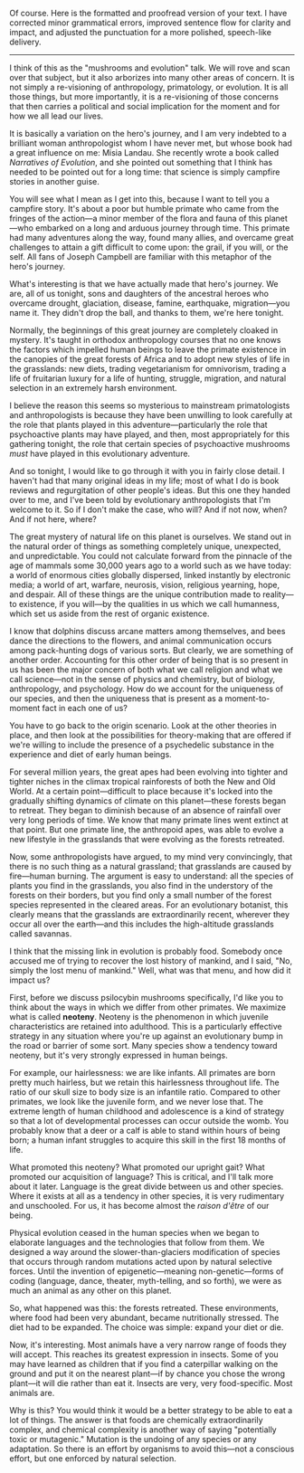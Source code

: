 Of course. Here is the formatted and proofread version of your text. I have corrected minor grammatical errors, improved sentence flow for clarity and impact, and adjusted the punctuation for a more polished, speech-like delivery.

***

I think of this as the "mushrooms and evolution" talk. We will rove and scan over that subject, but it also arborizes into many other areas of concern. It is not simply a re-visioning of anthropology, primatology, or evolution. It is all those things, but more importantly, it is a re-visioning of those concerns that then carries a political and social implication for the moment and for how we all lead our lives.

It is basically a variation on the hero's journey, and I am very indebted to a brilliant woman anthropologist whom I have never met, but whose book had a great influence on me: Misia Landau. She recently wrote a book called *Narratives of Evolution*, and she pointed out something that I think has needed to be pointed out for a long time: that science is simply campfire stories in another guise.

You will see what I mean as I get into this, because I want to tell you a campfire story. It's about a poor but humble primate who came from the fringes of the action—a minor member of the flora and fauna of this planet—who embarked on a long and arduous journey through time. This primate had many adventures along the way, found many allies, and overcame great challenges to attain a gift difficult to come upon: the grail, if you will, or the self. All fans of Joseph Campbell are familiar with this metaphor of the hero's journey.

What's interesting is that we have actually made that hero's journey. We are, all of us tonight, sons and daughters of the ancestral heroes who overcame drought, glaciation, disease, famine, earthquake, migration—you name it. They didn't drop the ball, and thanks to them, we're here tonight.

Normally, the beginnings of this great journey are completely cloaked in mystery. It's taught in orthodox anthropology courses that no one knows the factors which impelled human beings to leave the primate existence in the canopies of the great forests of Africa and to adopt new styles of life in the grasslands: new diets, trading vegetarianism for omnivorism, trading a life of fruitarian luxury for a life of hunting, struggle, migration, and natural selection in an extremely harsh environment.

I believe the reason this seems so mysterious to mainstream primatologists and anthropologists is because they have been unwilling to look carefully at the role that plants played in this adventure—particularly the role that psychoactive plants may have played, and then, most appropriately for this gathering tonight, the role that certain species of psychoactive mushrooms *must* have played in this evolutionary adventure.

And so tonight, I would like to go through it with you in fairly close detail. I haven't had that many original ideas in my life; most of what I do is book reviews and regurgitation of other people's ideas. But this one they handed over to me, and I've been told by evolutionary anthropologists that I'm welcome to it. So if I don't make the case, who will? And if not now, when? And if not here, where?

The great mystery of natural life on this planet is ourselves. We stand out in the natural order of things as something completely unique, unexpected, and unpredictable. You could not calculate forward from the pinnacle of the age of mammals some 30,000 years ago to a world such as we have today: a world of enormous cities globally dispersed, linked instantly by electronic media; a world of art, warfare, neurosis, vision, religious yearning, hope, and despair. All of these things are the unique contribution made to reality—to existence, if you will—by the qualities in us which we call humanness, which set us aside from the rest of organic existence.

I know that dolphins discuss arcane matters among themselves, and bees dance the directions to the flowers, and animal communication occurs among pack-hunting dogs of various sorts. But clearly, we are something of another order. Accounting for this other order of being that is so present in us has been the major concern of both what we call religion and what we call science—not in the sense of physics and chemistry, but of biology, anthropology, and psychology. How do we account for the uniqueness of our species, and then the uniqueness that is present as a moment-to-moment fact in each one of us?

You have to go back to the origin scenario. Look at the other theories in place, and then look at the possibilities for theory-making that are offered if we're willing to include the presence of a psychedelic substance in the experience and diet of early human beings.

For several million years, the great apes had been evolving into tighter and tighter niches in the climax tropical rainforests of both the New and Old World. At a certain point—difficult to place because it's locked into the gradually shifting dynamics of climate on this planet—these forests began to retreat. They began to diminish because of an absence of rainfall over very long periods of time. We know that many primate lines went extinct at that point. But one primate line, the anthropoid apes, was able to evolve a new lifestyle in the grasslands that were evolving as the forests retreated.

Now, some anthropologists have argued, to my mind very convincingly, that there is no such thing as a natural grassland; that grasslands are caused by fire—human burning. The argument is easy to understand: all the species of plants you find in the grasslands, you also find in the understory of the forests on their borders, but you find only a small number of the forest species represented in the cleared areas. For an evolutionary botanist, this clearly means that the grasslands are extraordinarily recent, wherever they occur all over the earth—and this includes the high-altitude grasslands called savannas.

I think that the missing link in evolution is probably food. Somebody once accused me of trying to recover the lost history of mankind, and I said, "No, simply the lost menu of mankind." Well, what was that menu, and how did it impact us?

First, before we discuss psilocybin mushrooms specifically, I'd like you to think about the ways in which we differ from other primates. We maximize what is called **neoteny**. Neoteny is the phenomenon in which juvenile characteristics are retained into adulthood. This is a particularly effective strategy in any situation where you're up against an evolutionary bump in the road or barrier of some sort. Many species show a tendency toward neoteny, but it's very strongly expressed in human beings.

For example, our hairlessness: we are like infants. All primates are born pretty much hairless, but we retain this hairlessness throughout life. The ratio of our skull size to body size is an infantile ratio. Compared to other primates, we look like the juvenile form, and we never lose that. The extreme length of human childhood and adolescence is a kind of strategy so that a lot of developmental processes can occur outside the womb. You probably know that a deer or a calf is able to stand within hours of being born; a human infant struggles to acquire this skill in the first 18 months of life.

What promoted this neoteny? What promoted our upright gait? What promoted our acquisition of language? This is critical, and I'll talk more about it later. Language is the great divide between us and other species. Where it exists at all as a tendency in other species, it is very rudimentary and unschooled. For us, it has become almost the *raison d'être* of our being.

Physical evolution ceased in the human species when we began to elaborate languages and the technologies that follow from them. We designed a way around the slower-than-glaciers modification of species that occurs through random mutations acted upon by natural selective forces. Until the invention of epigenetic—meaning non-genetic—forms of coding (language, dance, theater, myth-telling, and so forth), we were as much an animal as any other on this planet.

So, what happened was this: the forests retreated. These environments, where food had been very abundant, became nutritionally stressed. The diet had to be expanded. The choice was simple: expand your diet or die.

Now, it's interesting. Most animals have a very narrow range of foods they will accept. This reaches its greatest expression in insects. Some of you may have learned as children that if you find a caterpillar walking on the ground and put it on the nearest plant—if by chance you chose the wrong plant—it will die rather than eat it. Insects are very, very food-specific. Most animals are.

Why is this? You would think it would be a better strategy to be able to eat a lot of things. The answer is that foods are chemically extraordinarily complex, and chemical complexity is another way of saying "potentially toxic or mutagenic." Mutation is the undoing of any species or any adaptation. So there is an effort by organisms to avoid this—not a conscious effort, but one enforced by natural selection.